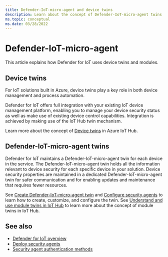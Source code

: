 ```yaml
---
title: Defender-IoT-micro-agent and device twins
description: Learn about the concept of Defender-IoT-micro-agent twins and how they're used in Defender for IoT.
ms.topic: conceptual
ms.date: 03/28/2022
---
```


# Defender-IoT-micro-agent

This article explains how Defender for IoT uses device twins and modules.

## Device twins

For IoT solutions built in Azure, device twins play a key role in both device management and process automation.

Defender for IoT offers full integration with your existing IoT device management platform, enabling you to manage your device security status as well as make use of existing device control capabilities. Integration is achieved by making use of the IoT Hub twin mechanism.

Learn more about the concept of [Device twins](../../iot-hub/iot-hub-devguide-device-twins.md#device-twins) in Azure IoT Hub.

## Defender-IoT-micro-agent twins

Defender for IoT maintains a Defender-IoT-micro-agent twin for each device in the service.
The Defender-IoT-micro-agent twin holds all the information relevant to device security for each specific device in your solution.
Device security properties are maintained in a dedicated Defender-IoT-micro-agent twin for safer communication and for enabling updates and maintenance that requires fewer resources.

See [Create Defender-IoT-micro-agent twin](quickstart-create-security-twin.md) and [Configure security agents](how-to-agent-configuration.md) to learn how to create, customize, and configure the twin. See [Understand and use module twins in IoT Hub](../../iot-hub/iot-hub-devguide-module-twins.md) to learn more about the concept of module twins in IoT Hub.

## See also

- [Defender for IoT overview](overview.md)
- [Deploy security agents](how-to-deploy-agent.md)
- [Security agent authentication methods](concept-security-agent-authentication-methods.md)
